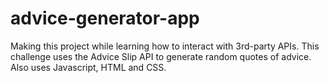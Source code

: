 # advice-generator-app
Making this project while learning how to interact with 3rd-party APIs. This challenge uses the Advice Slip API to generate random quotes of advice. Also uses Javascript, HTML and CSS.

